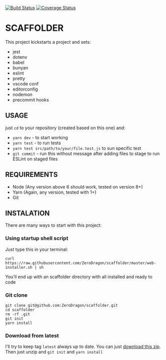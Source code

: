 [![Build Status](https://travis-ci.org/yknx4/SchemaModel.svg?branch=master)](https://travis-ci.org/yknx4/SchemaModel)
[![Coverage Status](https://coveralls.io/repos/github/yknx4/SchemaModel/badge.svg?branch=master)](https://coveralls.io/github/yknx4/SchemaModel?branch=master)
# SCAFFOLDER

This project kickstarts a project and sets:
  - jest
  - dotenv
  - babel
  - bunyan
  - eslint
  - pretty
  - vscode conf
  - editorconfig
  - nodemon
  - precommit hooks

## USAGE

just `cd` to your repository (created based on this one) and:

- `yarn dev` - to start working
- `yarn test` - to run tests
- `yarn test src/path/to/your/file.test.js` to sun specific test
- `git commit` - run this without message after adding files to stage to run ESLint on staged files

## REQUIREMENTS

- Node (Any version above 6 should work, tested on version 8+)
- Yarn (Again, any version, tested with 1+)
- Git

## INSTALATION

There are many ways to start with this project:

### Using startup shell script
Just type this in your terminal:

```
curl https://raw.githubusercontent.com/ZeroDragon/scaffolder/master/web-installer.sh | sh
```

You'll end up with an scaffolder directory with all installed and ready to code

### Git clone
```
git clone git@github.com:ZeroDragon/scaffolder.git
cd scaffolder
rm -rf .git
git init
yarn install
```

### Download from latest
I'll try to keep tag `latest` always up to date. You can just [download this zip](https://github.com/ZeroDragon/scaffolder/archive/latest.zip). Then just unzip and `git init` and `yarn install`
